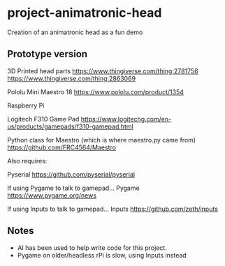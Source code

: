 # project-animatronic-head
Creation of an animatronic head as a fun demo

## Prototype version

3D Printed head parts
https://www.thingiverse.com/thing:2781756
https://www.thingiverse.com/thing:2863069

Pololu Mini Maestro 18
https://www.pololu.com/product/1354

Raspberry Pi

Logitech F310 Game Pad
https://www.logitechg.com/en-us/products/gamepads/f310-gamepad.html

Python class for Maestro (which is where maestro.py came from)
https://github.com/FRC4564/Maestro

Also requires:

Pyserial 
https://github.com/pyserial/pyserial

If using Pygame to talk to gamepad...
Pygame 
https://www.pygame.org/news

If using Inputs to talk to gamepad...
Inputs
https://github.com/zeth/inputs


## Notes

- AI has been used to help write code for this project.
- Pygame on older/headless rPi is slow, using Inputs instead
